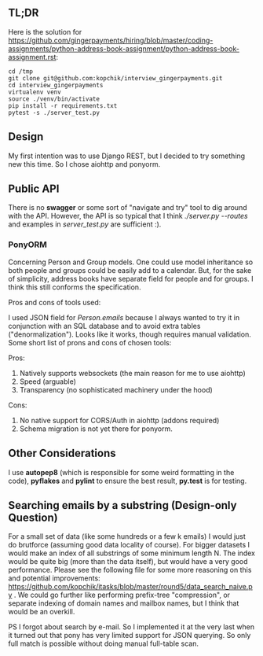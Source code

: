 ## TL;DR

Here is the solution for https://github.com/gingerpayments/hiring/blob/master/coding-assignments/python-address-book-assignment/python-address-book-assignment.rst:

~~~
cd /tmp
git clone git@github.com:kopchik/interview_gingerpayments.git
cd interview_gingerpayments
virtualenv venv
source ./venv/bin/activate
pip install -r requirements.txt
pytest -s ./server_test.py
~~~

## Design

My first intention was to use Django REST, but I decided to try something new this time. So I chose aiohttp and ponyorm.

## Public API

There is no **swagger** or some sort of "navigate and try" tool to dig around with the API.
However, the API is so typical that I think *./server.py --routes* and examples in *server_test.py* are sufficient :).

### PonyORM

Concerning Person and Group models.
One could use model inheritance so both people and groups could be easily add to a calendar.
But, for the sake of simplicity, address books have separate field for people and for groups.
I think this still conforms the specification.

Pros and cons of tools used:

I used JSON field for *Person.emails* because I always wanted to try it in conjunction with an SQL database
and to avoid extra tables ("denormalization"). Looks like it works, though requires manual  validation.
Some short list of prons and cons of chosen tools:

Pros:

1. Natively supports websockets (the main reason for me to use aiohttp)
1. Speed (arguable)
1. Transparency (no sophisticated machinery under the hood)


Cons:

1. No native support for CORS/Auth in aiohttp (addons required)
1. Schema migration is not yet there for ponyorm.

## Other Considerations

I use **autopep8** (which is responsible for some weird formatting in the code),
**pyflakes** and **pylint** to ensure the best result, **py.test** is for testing.

## Searching emails by a substring (Design-only Question)

For a small set of data (like some hundreds or a few k emails) I would just do brutforce (assuming good data locality of course).
For bigger datasets I would make an index of all substrings of some minimum length N.
The index would be quite big (more than the data itself), but would have a very good performance.
Please see the following file for some more reasoning on this and potential improvements: https://github.com/kopchik/itasks/blob/master/round5/data_search_naive.py . We could go further like performing prefix-tree "compression", or separate indexing of domain names and mailbox names, but I think that would be an overkill.



PS I forgot about search by e-mail. So I implemented it at the very last when
it turned out that pony has very limited support for JSON querying. So only full match is possible without doing manual full-table scan.

